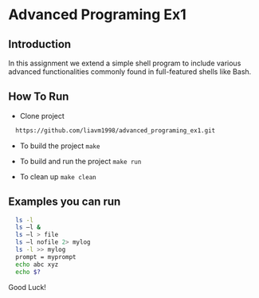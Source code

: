 # Advanced Programing Ex1

## Introduction
In this assignment we extend a simple shell program to include
various advanced functionalities commonly found in full-featured shells like Bash. 

## How To Run
* Clone project
```bash
  https://github.com/liavm1998/advanced_programing_ex1.git
```
* To build the project
``
  make
``
* To build and run the project
``
  make run
``

* To clean up
``
  make clean
``


## Examples you can run
```bash
  ls -l
  ls –l &
  ls –l > file
  ls –l nofile 2> mylog
  ls -l >> mylog
  prompt = myprompt
  echo abc xyz
  echo $?
```

Good Luck!
